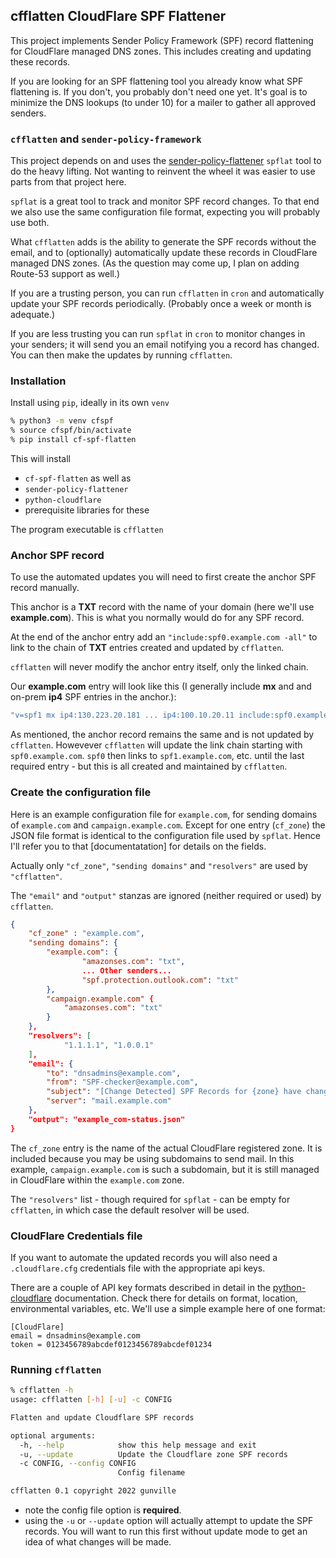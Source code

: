## cfflatten CloudFlare SPF Flattener

This project implements Sender Policy Framework (SPF) record flattening for CloudFlare managed DNS zones.  This includes creating and updating these records.

If you are looking for an SPF flattening tool you already know what SPF flattening is. If you don't, you probably don't need one yet. It's goal is to minimize the DNS lookups (to under 10) for a mailer to gather all approved senders. 

### `cfflatten` and `sender-policy-framework`

This project depends on and uses the [sender-policy-flattener](https://github.com/cetanu/sender_policy_flattener) `spflat` tool to do the heavy lifting. Not wanting to reinvent the wheel it was easier to use parts from that project here.

`spflat` is a great tool to track and monitor SPF record changes. To that end we also use the same configuration file format, expecting you will probably use both.

What `cfflatten` adds is the ability to generate the SPF records without the email, and to (optionally) automatically update these records in CloudFlare managed DNS zones. (As the question may come up, I plan on adding Route-53 support as well.)

If you are a trusting person, you can run `cfflatten` in `cron` and automatically update your SPF records periodically. (Probably once a week or month is adequate.)

If you are less trusting you can run `spflat` in `cron` to monitor changes in your senders; it will send you an email notifying you a record has changed.  You can then make the updates by running `cfflatten`.

### Installation

Install using `pip`, ideally in its own `venv`
```bash
% python3 -m venv cfspf
% source cfspf/bin/activate
% pip install cf-spf-flatten 
```
This will install
* `cf-spf-flatten` as well as 
* `sender-policy-flattener`
* `python-cloudflare`
* prerequisite libraries for these

The program executable is `cfflatten`

### Anchor SPF record
To use the automated updates you will need to first create the anchor SPF record manually. 

This anchor is a **TXT** record with the name of your domain (here we'll use **example.com**). This is what you normally would do for any SPF record.

At the end of the anchor entry add an `"include:spf0.example.com -all"` to link to the chain of **TXT** entries created and updated by `cfflatten`.

`cfflatten` will never modify the anchor entry itself, only the linked chain.

Our **example.com** entry will look like this (I generally include **mx** and and on-prem **ip4** SPF entries in the anchor.):
```bash
"v=spf1 mx ip4:130.223.20.181 ... ip4:100.10.20.11 include:spf0.example.com -all"
```

As mentioned, the anchor record remains the same and is not updated by `cfflatten`.  Howevever `cfflatten` will update the link chain starting with `spf0.example.com`. `spf0` then links to `spf1.example.com`, etc. until the last required entry - but this is all created and maintained by `cfflatten`.

### Create the configuration file
Here is an example configuration file for `example.com`, for sending domains of `example.com` and `campaign.example.com`. 
Except for one entry (`cf_zone`) the JSON file format is identical to the configuration file used by `spflat`. Hence I'll refer you to that [documentatation] for details on the fields.  

Actually only `"cf_zone"`, `"sending domains"` and `"resolvers"` are used by `"cfflatten"`. 

The `"email"` and `"output"` stanzas are ignored (neither required or used) by `cfflatten`.

```json
{
    "cf_zone" : "example.com",
    "sending domains": {
        "example.com": {
                "amazonses.com": "txt",
                ... Other senders...
                "spf.protection.outlook.com": "txt"
        },
        "campaign.example.com" {
            "amazonses.com": "txt"
        }
    },
    "resolvers": [
            "1.1.1.1", "1.0.0.1"
    ],
    "email": {
        "to": "dnsadmins@example.com",
        "from": "SPF-checker@example.com",
        "subject": "[Change Detected] SPF Records for {zone} have changed.",
        "server": "mail.example.com"
    },
    "output": "example_com-status.json"
}
```
The `cf_zone` entry is the name of the actual CloudFlare registered zone. It is included because you may be using subdomains to send mail. In this example, `campaign.example.com` is such a subdomain, but it is still managed in CloudFlare within the `example.com` zone.

The `"resolvers"` list - though required for `spflat` - can be empty for `cfflatten`, in which case the default resolver will be used.
### CloudFlare Credentials file
If you want to automate the updated records you will also need a `.cloudflare.cfg` credentials file with the appropriate api keys.  

There are a couple of API key formats described in detail in the [python-cloudflare](https://github.com/cloudflare/python-cloudflare) documentation. Check there for details on format, location, environmental variables, etc.  We'll use a simple example here of one format:
```
[CloudFlare]
email = dnsadmins@example.com
token = 0123456789abcdef0123456789abcdef01234
```
### Running `cfflatten`
```bash
% cfflatten -h
usage: cfflatten [-h] [-u] -c CONFIG

Flatten and update Cloudflare SPF records

optional arguments:
  -h, --help            show this help message and exit
  -u, --update          Update the Cloudflare zone SPF records
  -c CONFIG, --config CONFIG
                        Config filename

cfflatten 0.1 copyright 2022 gunville
```
* note the config file option is **required**.
* using the `-u` or `--update` option will actually attempt to update the SPF records.  You will want to run this first without update mode to get an idea of what changes will be made.
